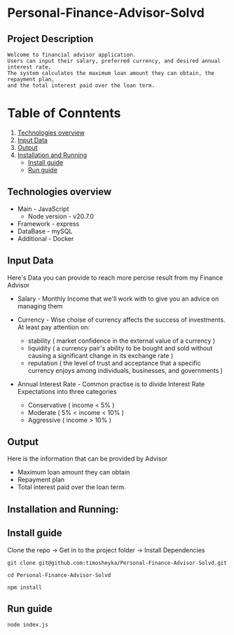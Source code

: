 # Personal-Finance-Advisor-Solvd

## Project Description
    Welcome to financial advisor application.
    Users can input their salary, preferred currency, and desired annual interest rate.
    The system calculates the maximum loan amount they can obtain, the repayment plan,
    and the total interest paid over the loan term.

# Table of Conntents

1. [Technologies overview](#Technologies-overview)
2. [Input Data](#input-data)
3. [Output](#output)
4. [Installation and Running](#installation-and-running)
    - [Install guide](#install-guide)
    - [Run guide](#run-guide)


## Technologies overview 

* Main - JavaScript
    - Node version - v20.7.0
* Framework - express
* DataBase - mySQL
* Additional - Docker

## Input Data

Here's Data you can provide to reach more percise result from my Finance Advisor

* Salary - Monthly Income that we'll work with to give you an advice on managing them

* Currency - Wise choise of currency affects the success of investments.
 At least pay attention on: 
    - stability ( market confidence in the external value of a currency )
    - liquidity ( a currency pair's ability to be bought and sold without 
                 causing a significant change in its exchange rate )
    - reputation ( the level of trust and acceptance that a specific currency enjoys
                  among individuals, businesses, and governments )

* Annual Interest Rate - Common practise is to divide Interest Rate
 Expectations into three categories
    - Conservative ( income < 5% )
    - Moderate ( 5% < income < 10% )
    - Aggressive ( income > 10% )


## Output

Here is the information that can be provided by Advisor
    
* Maximum loan amount they can obtain
* Repayment plan
* Total interest paid over the loan term.

## Installation and Running:

## Install guide

Clone the repo -> Get in to the project folder -> Install Dependencies
```
git clone git@github.com:timosheyka/Personal-Finance-Advisor-Solvd.git
```
```
cd Personal-Finance-Advisor-Solvd
```
```
npm install
```

## Run guide
```
node index.js
```